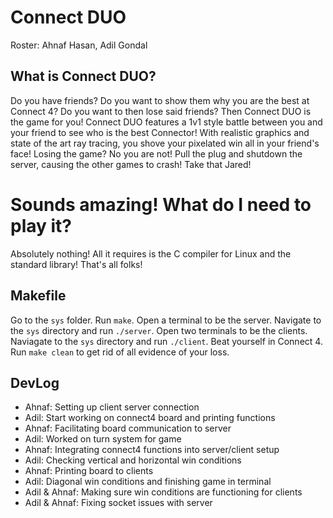 # Connect DUO
Roster: Ahnaf Hasan, Adil Gondal

## What is Connect DUO?
Do you have friends? Do you want to show them why you are the best at Connect 4? Do you want to then lose said friends? Then Connect DUO is the game for you! Connect DUO features a 1v1 style battle between you and your friend to see who is the best Connector! With realistic graphics and state of the art ray tracing, you shove your pixelated win all in your friend's face! Losing the game? No you are not! Pull the plug and shutdown the server, causing the other games to crash! Take that Jared!

# Sounds amazing! What do I need to play it?
Absolutely nothing! All it requires is the C compiler for Linux and the standard library! That's all folks!

## Makefile
Go to the ```sys``` folder. Run ```make```. Open a terminal to be the server. Navigate to the ```sys``` directory and run ```./server```. Open two terminals to be the clients. Naviagate to the ```sys``` directory and run ```./client```. Beat yourself in Connect 4. Run ```make clean``` to get rid of all evidence of your loss.

## DevLog

* Ahnaf: Setting up client server connection
* Adil: Start working on connect4 board and printing functions
* Ahnaf: Facilitating board communication to server
* Adil: Worked on turn system for game
* Ahnaf: Integrating connect4 functions into server/client setup
* Adil: Checking vertical and horizontal win conditions
* Ahnaf: Printing board to clients 
* Adil: Diagonal win conditions and finishing game in terminal
* Adil & Ahnaf: Making sure win conditions are functioning for clients
* Adil & Ahnaf: Fixing socket issues with server 






